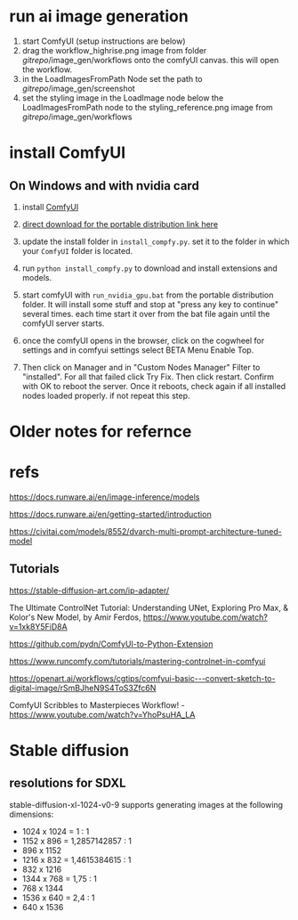 
# run ai image generation

1. start ComfyUI (setup instructions are below)
2. drag the workflow_highrise.png image from folder _gitrepo_/image_gen/workflows onto the comfyUI canvas. this will open the workflow.
3. in the LoadImagesFromPath Node set the path to _gitrepo_/image_gen/screenshot
4. set the styling image in the LoadImage node below the LoadImagesFromPath node to the styling_reference.png image from _gitrepo_/image_gen/workflows

# install ComfyUI

## On Windows and with nvidia card

1. install [ComfyUI](https://github.com/comfyanonymous/ComfyUI?tab=readme-ov-file#installing)
2. [direct download for the portable distribution link here](https://github.com/comfyanonymous/ComfyUI/releases/latest/download/ComfyUI_windows_portable_nvidia.7z)


3. update the install folder in `install_compfy.py`. set it to the folder in which your `ComfyUI` folder is located.
4. run `python install_compfy.py` to download and install extensions and models.

5. start comfyUI with `run_nvidia_gpu.bat` from the portable distribution folder. It will install some stuff and stop at "press any key to continue" several times. each time start it over from the bat file again until the comfyUI server starts.
6. once the comfyUI opens in the browser, click on the cogwheel for settings and in comfyui settings select BETA Menu Enable Top.
7. Then click on Manager and in "Custom Nodes Manager" Filter to "installed". For all that failed click Try Fix. Then click restart. Confirm with OK to reboot the server. Once it reboots, check again if all installed nodes loaded properly. if not repeat this step.


# Older notes for refernce

# refs

https://docs.runware.ai/en/image-inference/models 

https://docs.runware.ai/en/getting-started/introduction 

https://civitai.com/models/8552/dvarch-multi-prompt-architecture-tuned-model

## Tutorials

https://stable-diffusion-art.com/ip-adapter/


The Ultimate ControlNet Tutorial: Understanding UNet, Exploring Pro Max, & Kolor's New Model, by Amir Ferdos, https://www.youtube.com/watch?v=1xk8Y5FiD8A


https://github.com/pydn/ComfyUI-to-Python-Extension 

https://www.runcomfy.com/tutorials/mastering-controlnet-in-comfyui

https://openart.ai/workflows/cgtips/comfyui-basic---convert-sketch-to-digital-image/rSmBJheN9S4ToS3Zfc6N 

ComfyUI Scribbles to Masterpieces Workflow! - https://www.youtube.com/watch?v=YhoPsuHA_LA


# Stable diffusion

## resolutions for SDXL
stable-diffusion-xl-1024-v0-9 supports generating images at the following dimensions:

- 1024 x 1024 = 1 : 1
- 1152 x 896 = 1,2857142857 : 1
- 896 x 1152 
- 1216 x 832 = 1,4615384615 : 1
- 832 x 1216
- 1344 x 768 = 1,75 : 1
- 768 x 1344
- 1536 x 640 = 2,4 : 1
- 640 x 1536